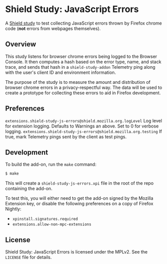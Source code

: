 # Shield Study: JavaScript Errors
A [Shield study][] to test collecting JavaScript errors thrown by Firefox
chrome code (__not__ errors from webpages themselves).

[Shield study]: https://wiki.mozilla.org/Firefox/SHIELD

## Overview
This study listens for browser chrome errors being logged to the Browser
Console. It then computes a hash based on the error type, name, and stack
trace, and sends that hash in a `shield-study-addon` Telemetry ping along with
the user's client ID and environment information.

The purpose of the study is to measure the amount and distribution of browser
chrome errors in a privacy-respectful way. The data will be used to create a
prototype for collecting these errors to aid in Firefox development.

## Preferences
`extensions.shield-study-js-errors@shield.mozilla.org.logLevel`
    Log level for extension logging. Defaults to Warnings an above. Set to 0 for
    verbose logging.
`extensions.shield-study-js-errors@shield.mozilla.org.testing`
    If true, mark Telemetry pings sent by the client as test pings.

## Development
To build the add-on, run the `make` command:

```sh
$ make
```

This will create a `shield-study-js-errors.xpi` file in the root of the repo
containing the add-on.

To test this, you will either need to get the add-on signed by the Mozilla
Extension key, or disable the following preferences on a copy of Firefox
Nightly:

- `xpinstall.signatures.required`
- `extensions.allow-non-mpc-extensions`

## License
Shield Study: JavaScript Errors is licensed under the MPLv2. See the `LICENSE`
file for details.
